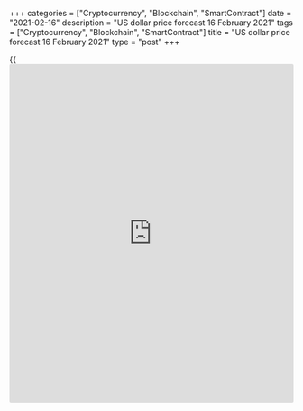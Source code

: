 +++
categories = ["Cryptocurrency", "Blockchain", "SmartContract"]
date = "2021-02-16"
description = "US dollar price forecast 16 February 2021"
tags = ["Cryptocurrency", "Blockchain", "SmartContract"]
title = "US dollar price forecast 16 February 2021"
type = "post"
+++

{{<iframe id="large-banner" src="https://www.bounty.group/#slide=9.0" width="100%" height="600" scrolling="no" style="border: 0px solid rgb(216, 221, 230); border-radius: 3px;">}}

2021-02-16

2021-02-16

Dollar won’t rock the boat. Forecast as of 16.02.2021Dmitri Demidenko

All countries should unite to win the fight against the pandemic. The
world’s economies are in the same boat. Therefore, the US economy’s
strength and the Treasury yield growth is good for other economies and a
reason to buy the [EURUSD][1]. Let us discuss the Forex outlook and make
up a trading plan.

## Weekly US dollar fundamental forecast

The pandemic makes people keep social distance but unites humanity.
Together we are saddened by the increase in the number of deaths and
rejoice at the success of vaccinations; we believe in a return to the
old life and economic recovery. Any attempt to act for one’s own
selfishness at somebody else’s expense turns into a complete failure,
which Donald Trump’s defeat in the 2020 election proved. To overcome the
COVID-19 pandemic, all countries should make an effort. If so, it is
clear why the greenback doesn’t benefit from the US strong economic data
to Treasury yield rally.

In January, the US debt market rates surged amid the ‘blue wave,’ and
the US dollar strengthened. By mid-February, the U.S. Treasury 10-year
yield has exceeded 1.25%, reaching the highest level since March 2020.
Nonetheless, the greenback is going down. The reasons for the divergence
in the bond and foreign exchange markets are the synchronous growth of
bond rates in most of the world's major economies. The decline in the
number of new coronavirus cases, vaccinations, and oil price rallies
have boosted the yields on the UK, German and other bonds.

### Dynamics of bond yields



 _Source_ _: Bloomberg_

Investors believe in the victory over the pandemic, rapid rebound of the
global GDP; they underestimate the chance of the monetary normalization
by the world’s leading central banks, which fuels reflationary trades
and supports the stock indexes’ rally. Furthermore, the divergence
between the volatility of the US stock market and Forex is another
bearish factor for the dollar.

### Dynamics of volatility of Forex and stock market



 _Source_ _: Wall Street Journal_

Since a significant part of Forex transactions involves the greenback,
we can say that Forex volatility is the dollar's volatility. Besides,
the end of the Donald Trump era, with its protectionism, trade wars, and
verbal interventions, reduces uncertainty and safe-haven demand. The
fact that the senators were unable to implement the idea of impeachment
of the 45th US President, supported by the House of Representatives,
pushed [EURUSD][1] up.

Euro is strengthening amid the unity of humanity, which creates the
preconditions for the development of globalization, strongly opposed by
Donald Trump. The increase in global trade is crucial for export-led
economies and the equity market. According to a Financial Times poll,
three times more [investor](https://www.fintechee.com/tutorial-for-forex-trading/investor-mode/)s think that US stock indices will outperform
their European peers than vice versa. However, the [S&P 500][2] P/E is
23, and the P/E of MSCI Europe ex-UK is only 18. The underestimation may
turn into a significant potential for profit growth, which will support
the capital flow from the US markets to the European ones. If so, the
euro should continue strengthening.

### Weekly [EURUSD][1] trading plan

I do not think the [EURUSD][1] bulls will be discouraged by the US
strong economic data or the Treasury yield growth. When the US, euro
area, and other countries are in the same boat, the US economic
expansion is seen as the common good. Therefore, it is relevant to buy
the euro on the breakout of the resistance at $1.215, with the targets
at $1.221 and $1.225.



## Price chart of EURUSD in real time mode

The content of this article reflects the author’s opinion and does not
necessarily reflect the official position of LiteForex. The material
published on this page is provided for informational purposes only and
should not be considered as the provision of investment advice for the
purposes of Directive 2004/39/EC.

Rate this article:

{{value}}

( {{count}} {{title}} )

   1. my.liteforex.com/trading/chart?symbol=EURUSD&returnUrl=true
   2. my.liteforex.com/trading/chart?symbol=SPX&returnUrl=true